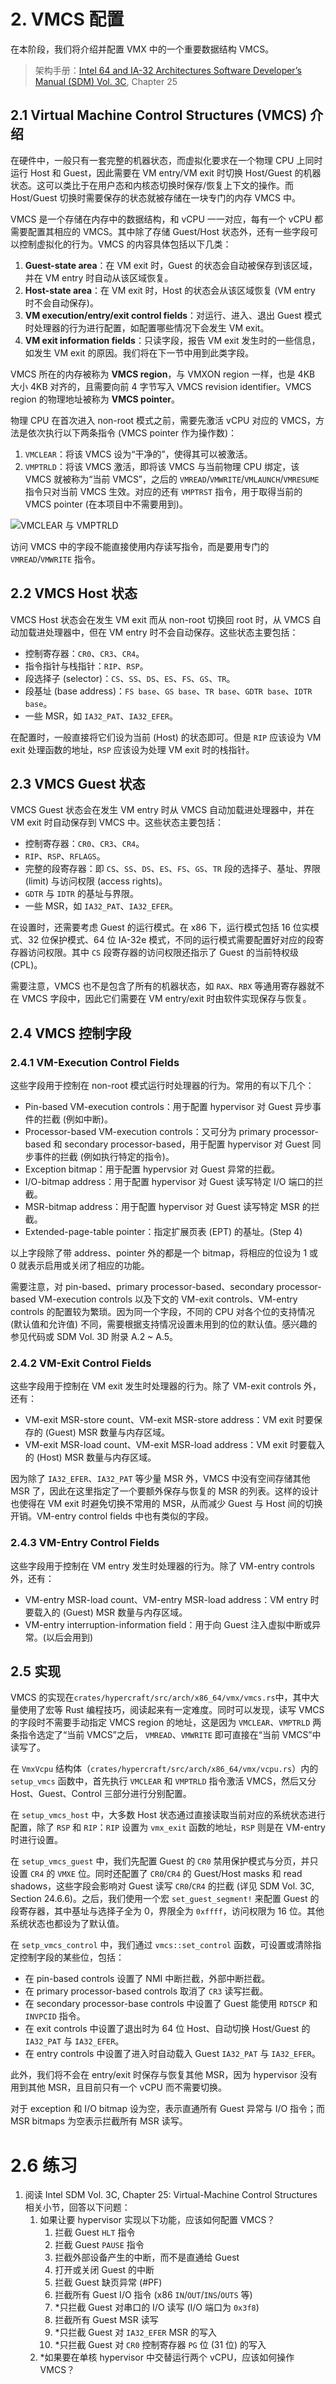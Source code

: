 # 2. VMCS 配置

在本阶段，我们将介绍并配置 VMX 中的一个重要数据结构 VMCS。

> 架构手册：[Intel 64 and IA-32 Architectures Software Developer’s Manual (SDM) Vol. 3C](https://cdrdv2.intel.com/v1/dl/getContent/671447), Chapter 25

## 2.1 Virtual Machine Control Structures (VMCS) 介绍

在硬件中，一般只有一套完整的机器状态，而虚拟化要求在一个物理 CPU 上同时运行 Host 和 Guest，因此需要在 VM entry/VM exit 时切换 Host/Guest 的机器状态。这可以类比于在用户态和内核态切换时保存/恢复上下文的操作。而 Host/Guest 切换时需要保存的状态就被存储在一块专门的内存 VMCS 中。

VMCS 是一个存储在内存中的数据结构，和 vCPU 一一对应，每有一个 vCPU 都需要配置其相应的 VMCS。其中除了存储 Guest/Host 状态外，还有一些字段可以控制虚拟化的行为。VMCS 的内容具体包括以下几类：

1. **Guest-state area**：在 VM exit 时，Guest 的状态会自动被保存到该区域，并在 VM entry 时自动从该区域恢复。
2. **Host-state area**：在 VM exit 时，Host 的状态会从该区域恢复 (VM entry 时不会自动保存)。
3. **VM execution/entry/exit control fields**：对运行、进入、退出 Guest 模式时处理器的行为进行配置，如配置哪些情况下会发生 VM exit。
4. **VM exit information fields**：只读字段，报告 VM exit 发生时的一些信息，如发生 VM exit 的原因。我们将在下一节中用到此类字段。

VMCS 所在的内存被称为 **VMCS region**，与 VMXON region 一样，也是 4KB 大小 4KB 对齐的，且需要向前 4 字节写入 VMCS revision identifier。VMCS region 的物理地址被称为 **VMCS pointer**。

物理 CPU 在首次进入 non-root 模式之前，需要先激活 vCPU 对应的 VMCS，方法是依次执行以下两条指令 (VMCS pointer 作为操作数)：

1. `VMCLEAR`：将该 VMCS 设为“干净的”，使得其可以被激活。
2. `VMPTRLD`：将该 VMCS 激活，即将该 VMCS 与当前物理 CPU 绑定，该 VMCS 就被称为“当前 VMCS”，之后的 `VMREAD`/`VMWRITE`/`VMLAUNCH`/`VMRESUME` 指令只对当前 VMCS 生效。对应的还有 `VMPTRST` 指令，用于取得当前的 VMCS pointer (在本项目中不需要用到)。

![VMCLEAR 与 VMPTRLD](figures/2-vmclear.svg)

访问 VMCS 中的字段不能直接使用内存读写指令，而是要用专门的 `VMREAD`/`VMWRITE` 指令。

## 2.2 VMCS Host 状态

VMCS Host 状态会在发生 VM exit 而从 non-root 切换回 root 时，从 VMCS 自动加载进处理器中，但在 VM entry 时不会自动保存。这些状态主要包括：

* 控制寄存器：`CR0`、`CR3`、`CR4`。
* 指令指针与栈指针：`RIP`、`RSP`。
* 段选择子 (selector)：`CS`、`SS`、`DS`、`ES`、`FS`、`GS`、`TR`。
* 段基址 (base address)：`FS base`、`GS base`、`TR base`、`GDTR base`、`IDTR base`。
* 一些 MSR，如 `IA32_PAT`、`IA32_EFER`。

在配置时，一般直接将它们设为当前 (Host) 的状态即可。但是 `RIP` 应该设为 VM exit 处理函数的地址，`RSP` 应该设为处理 VM exit 时的栈指针。

## 2.3 VMCS Guest 状态

VMCS Guest 状态会在发生 VM entry 时从 VMCS 自动加载进处理器中，并在 VM exit 时自动保存到 VMCS 中。这些状态主要包括：

* 控制寄存器：`CR0`、`CR3`、`CR4`。
* `RIP`、`RSP`、`RFLAGS`。
* 完整的段寄存器：即 `CS`、`SS`、`DS`、`ES`、`FS`、`GS`、`TR` 段的选择子、基址、界限 (limit) 与访问权限 (access rights)。
* `GDTR` 与 `IDTR` 的基址与界限。
* 一些 MSR，如 `IA32_PAT`、`IA32_EFER`。

在设置时，还需要考虑 Guest 的运行模式。在 x86 下，运行模式包括 16 位实模式、32 位保护模式、64 位 IA-32e 模式，不同的运行模式需要配置好对应的段寄存器访问权限。其中 `CS` 段寄存器的访问权限还指示了 Guest 的当前特权级 (CPL)。

需要注意，VMCS 也不是包含了所有的机器状态，如 `RAX`、`RBX` 等通用寄存器就不在 VMCS 字段中，因此它们需要在 VM entry/exit 时由软件实现保存与恢复。

## 2.4 VMCS 控制字段

### 2.4.1 VM-Execution Control Fields

这些字段用于控制在 non-root 模式运行时处理器的行为。常用的有以下几个：

* Pin-based VM-execution controls：用于配置 hypervisor 对 Guest 异步事件的拦截 (例如中断)。
* Processor-based VM-execution controls：又可分为 primary processor-based 和 secondary processor-based，用于配置 hypervisor 对 Guest 同步事件的拦截 (例如执行特定的指令)。
* Exception bitmap：用于配置 hypervsior 对 Guest 异常的拦截。
* I/O-bitmap address：用于配置 hypervisor 对 Guest 读写特定 I/O 端口的拦截。
* MSR-bitmap address：用于配置 hypervisor 对 Guest 读写特定 MSR 的拦截。
* Extended-page-table pointer：指定扩展页表 (EPT) 的基址。(Step 4)

以上字段除了带 address、pointer 外的都是一个 bitmap，将相应的位设为 1 或 0 就表示启用或关闭了相应的功能。

需要注意，对 pin-based、primary processor-based、secondary processor-based VM-execution controls 以及下文的 VM-exit controls、VM-entry controls 的配置较为繁琐。因为同一个字段，不同的 CPU 对各个位的支持情况 (默认值和允许值) 不同，需要根据支持情况设置未用到的位的默认值。感兴趣的参见代码或 SDM Vol. 3D 附录 A.2 ~ A.5。

### 2.4.2 VM-Exit Control Fields

这些字段用于控制在 VM exit 发生时处理器的行为。除了 VM-exit controls 外，还有：

* VM-exit MSR-store count、VM-exit MSR-store address：VM exit 时要保存的 (Guest) MSR 数量与内存区域。
* VM-exit MSR-load count、VM-exit MSR-load address：VM exit 时要载入的 (Host) MSR 数量与内存区域。

因为除了 `IA32_EFER`、`IA32_PAT` 等少量 MSR 外，VMCS 中没有空间存储其他 MSR 了，因此在这里指定了一个要额外保存与恢复的 MSR 的列表。这样的设计也使得在 VM exit 时避免切换不常用的 MSR，从而减少 Guest 与 Host 间的切换开销。VM-entry control fields 中也有类似的字段。

### 2.4.3 VM-Entry Control Fields

这些字段用于控制在 VM entry 发生时处理器的行为。除了 VM-entry controls 外，还有：

* VM-entry MSR-load count、VM-entry MSR-load address：VM entry 时要载入的 (Guest) MSR 数量与内存区域。
* VM-entry interruption-information field：用于向 Guest 注入虚拟中断或异常。(以后会用到)

## 2.5 实现

VMCS 的实现在`crates/hypercraft/src/arch/x86_64/vmx/vmcs.rs`中，其中大量使用了宏等 Rust 编程技巧，阅读起来有一定难度。同时可以发现，读写 VMCS 的字段时不需要手动指定 VMCS region 的地址，这是因为 `VMCLEAR`、`VMPTRLD` 两条指令选定了“当前 VMCS”之后， `VMREAD`、`VMWRITE` 即可直接在“当前 VMCS”中读写了。

在 `VmxVcpu` 结构体（`crates/hypercraft/src/arch/x86_64/vmx/vcpu.rs`）内的 `setup_vmcs` 函数中，首先执行 `VMCLEAR` 和 `VMPTRLD` 指令激活 VMCS，然后又分 Host、Guest、Control 三部分进行分别配置。

在 `setup_vmcs_host` 中，大多数 Host 状态通过直接读取当前对应的系统状态进行配置，除了 `RSP` 和 `RIP`：`RIP` 设置为 `vmx_exit` 函数的地址，`RSP` 则是在 VM-entry 时进行设置。

在 `setup_vmcs_guest` 中，我们先配置 Guest 的 `CR0` 禁用保护模式与分页，并只设置 `CR4` 的 `VMXE` 位。同时还配置了 `CR0`/`CR4` 的 Guest/Host masks 和 read shadows，这些字段会影响对 Guest 读写 `CR0`/`CR4` 的拦截 (详见 SDM Vol. 3C, Section 24.6.6)。之后，我们使用一个宏 `set_guest_segment!` 来配置 Guest 的段寄存器，其中基址与选择子全为 0，界限全为 `0xffff`，访问权限为 16 位。其他系统状态也都设为了默认值。

在 `setp_vmcs_control` 中，我们通过 `vmcs::set_control` 函数，可设置或清除指定控制字段的某些位，包括：

* 在 pin-based controls 设置了 NMI 中断拦截，外部中断拦截。
* 在 primary processor-based controls 取消了 `CR3` 读写拦截。
* 在 secondary processor-base controls 中设置了 Guest 能使用 `RDTSCP` 和 `INVPCID` 指令。
* 在 exit controls 中设置了退出时为 64 位 Host、自动切换 Host/Guest 的 `IA32_PAT` 与 `IA32_EFER`。
* 在 entry controls 中设置了进入时自动载入 Guest `IA32_PAT` 与 `IA32_EFER`。

此外，我们将不会在 entry/exit 时保存与恢复其他 MSR，因为 hypervisor 没有用到其他 MSR，且目前只有一个 vCPU 而不需要切换。

对于 exception 和 I/O bitmap 设为空，表示直通所有 Guest 异常与 I/O 指令；而 MSR bitmaps 为空表示拦截所有 MSR 读写。

# 2.6 练习

1. 阅读 Intel SDM Vol. 3C, Chapter 25: Virtual-Machine Control Structures 相关小节，回答以下问题：
    1. 如果让要 hypervisor 实现以下功能，应该如何配置 VMCS？
        1. 拦截 Guest `HLT` 指令
        2. 拦截 Guest `PAUSE` 指令
        3. 拦截外部设备产生的中断，而不是直通给 Guest
        4. 打开或关闭 Guest 的中断
        5. 拦截 Guest 缺页异常 (#PF)
        6. 拦截所有 Guest I/O 指令 (x86 `IN`/`OUT`/`INS`/`OUTS` 等)
        7. *只拦截 Guest 对串口的 I/O 读写 (I/O 端口为 `0x3f8`)
        8. 拦截所有 Guest MSR 读写
        9. *只拦截 Guest 对 `IA32_EFER` MSR 的写入
        10. *只拦截 Guest 对 `CR0` 控制寄存器 `PG` 位 (31 位) 的写入
    2. *如果要在单核 hypervisor 中交替运行两个 vCPU，应该如何操作 VMCS？
